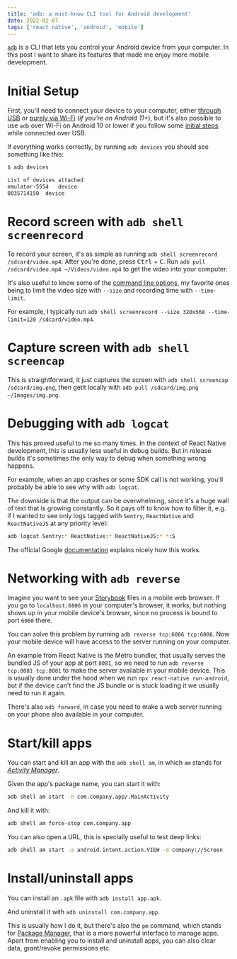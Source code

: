 ```yaml
---
title: 'adb: a must-know CLI tool for Android development'
date: 2022-02-07
tags: ['react native', 'android', 'mobile']
---
```


[`adb`](https://developer.android.com/studio/command-line/adb) is a CLI that
lets you control your Android device from your computer. In this post I want to
share its features that made me enjoy more mobile development.

<!-- more -->

# Initial Setup

First, you'll need to connect your device to your computer, either [through
USB](https://developer.android.com/studio/command-line/adb#Enabling) or [purely
via
Wi-Fi](https://developer.android.com/studio/command-line/adb#connect-to-a-device-over-wi-fi-android-11+)
(*if you're on Android 11+*), but it's also possible to use `adb` over Wi-Fi on
Android 10 or lower if you follow some [initial
steps](https://developer.android.com/studio/command-line/adb#wireless) while
connected over USB.

If everything works correctly, by running `adb devices` you should see
something like this:

```sh
$ adb devices

List of devices attached
emulator-5554	device
0035714150	device
```

# Record screen with `adb shell screenrecord`

To record your screen, it's as simple as running `adb shell screenrecord
/sdcard/video.mp4`. After you're done, press <kbd>Ctrl</kbd> + <kbd>C</kbd>.
Run `adb pull /sdcard/video.mp4 ~/Videos/video.mp4` to get the video into your
computer.

It's also useful to know some of the [command line
options](https://developer.android.com/studio/command-line/adb#screenrecord),
my favorite ones being to limit the video size with `--size` and recording time
with `--time-limit`.

For example, I typically run `adb shell screenrecord --size 320x568
--time-limit=120 /sdcard/video.mp4`.

# Capture screen with `adb shell screencap`

This is straightforward, it just captures the screen with `adb shell screencap
/sdcard/img.png`, then getit locally with `adb pull /sdcard/img.png
~/Images/img.png`.

# Debugging with `adb logcat`

This has proved useful to me so many times. In the context of React Native
development, this is usually less useful in debug builds. But in release builds
it's sometimes the only way to debug when something wrong happens.

For example, when an app crashes or some SDK call is not working, you'll
probably be able to see why with `adb logcat`.

The downside is that the output can be overwhelming, since it's a huge wall of
text that is growing constantly. So it pays off to know how to filter it, e.g.
if I wanted to see only logs tagged with `Sentry`, `ReactNative` and
`ReactNativeJS` at any priority level:

```sh
adb logcat Sentry:* ReactNative:* ReactNativeJS:* *:S
```

The official Google
[documentation](https://developer.android.com/studio/command-line/logcat#filteringOutput)
explains nicely how this works.

# Networking with `adb reverse`

Imagine you want to see your [Storybook](https://storybook.js.org/) files in a
mobile web browser. If you go to `localhost:6006` in your computer's browser,
it works, but nothing shows up in your mobile device's browser, since no
process is bound to port `6060` there.

You can solve this problem by running `adb reverse tcp:6006 tcp:6006`. Now your
mobile device will have access to the server running on your computer.

An example from React Native is the Metro bundler, that usually serves the
bundled JS of your app at port `8081`, so we need to run `adb reverse tcp:8081
tcp:8081` to make the server available in your mobile device. This is usually
done under the hood when we run `npx react-native run-android`, but if the
device can't find the JS bundle or is stuck loading it we usually need to run
it again.

There's also `adb forward`, in case you need to make a web server running on
your phone also available in your computer.

# Start/kill apps

You can start and kill an app with the `adb shell am`, in which `am` stands for
[*Activity Manager*](https://developer.android.com/studio/command-line/adb#am).

Given the app's package name, you can start it with:

```sh
adb shell am start -n com.company.app/.MainActivity
```

And kill it with:

```sh
adb shell am force-stop com.company.app
```

You can also open a URL, this is specially useful to test deep links:

```sh
adb shell am start -a android.intent.action.VIEW -d company://Screen
```

# Install/uninstall apps

You can install an `.apk` file with `adb install app.apk`.

And uninstall it with `adb uninstall com.company.app`.

This is usually how I do it, but there's also the `pm` command, which stands
for [Package
Manager](https://developer.android.com/studio/command-line/adb#pm), that is a
more powerful interface to manage apps. Apart from enabling you to install and
uninstall apps, you can also clear data, grant/revoke permissions etc.
